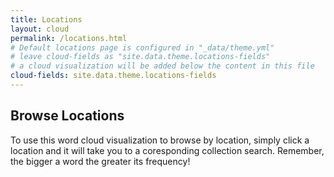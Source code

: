 ```yaml
---
title: Locations
layout: cloud
permalink: /locations.html
# Default locations page is configured in "_data/theme.yml"
# leave cloud-fields as "site.data.theme.locations-fields"
# a cloud visualization will be added below the content in this file
cloud-fields: site.data.theme.locations-fields
---
```


## Browse Locations

To use this word cloud visualization to browse by location, simply click a location and it will take you to a coresponding collection search. Remember, the bigger a word the greater its frequency!

